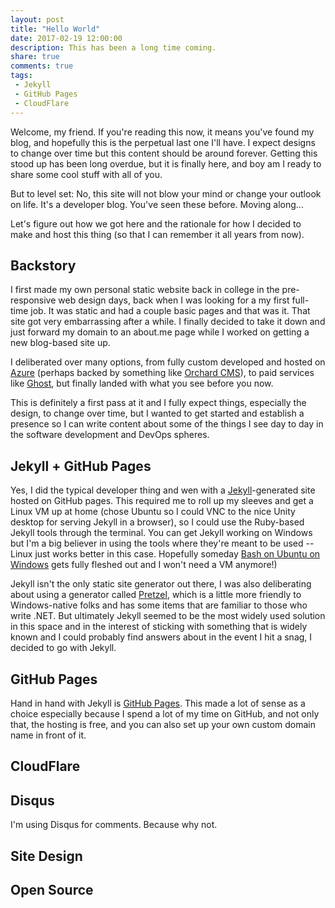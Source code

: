 ```yaml
---
layout: post
title: "Hello World"
date: 2017-02-19 12:00:00
description: This has been a long time coming.
share: true
comments: true
tags:
 - Jekyll
 - GitHub Pages
 - CloudFlare
---
```


Welcome, my friend. If you're reading this now, it means you've found my blog,
and hopefully this is the perpetual last one I'll have. I expect designs to
change over time but this content should be around forever. Getting this stood
up has been long overdue, but it is finally here, and boy am I ready to share
some cool stuff with all of you.

But to level set: No, this site will not blow your mind or change your outlook
on life. It's a developer blog. You've seen these before. Moving along...

Let's figure out how we got here and the rationale for how I decided to make and
host this thing (so that I can remember it all years from now).

## Backstory

I first made my own personal static website back in college in the
pre-responsive web design days, back when I was looking for a my first full-time
job. It was static and had a couple basic pages and that was it. That site got
very embarrassing after a while. I finally decided to take it down and just
forward my domain to an about.me page while I worked on getting a new blog-based
site up.

I deliberated over many options, from fully custom developed and hosted on
[Azure](https://azure.microsoft.com) (perhaps backed by something like
[Orchard CMS](http://www.orchardproject.net/)), to paid services like
[Ghost](https://ghost.org/), but finally landed with what you see before you
now.

This is definitely a first pass at it and I fully expect things, especially the
design, to change over time, but I wanted to get started and establish a
presence so I can write content about some of the things I see day to day in the
software development and DevOps spheres.

## Jekyll + GitHub Pages

Yes, I did the typical developer thing and wen with a
[Jekyll](https://jekyllrb.com/)-generated site hosted on GitHub pages. This
required me to roll up my sleeves and get a Linux VM up at home (chose Ubuntu
so I could VNC to the nice Unity desktop for serving Jekyll in a browser), so I
could use the Ruby-based Jekyll tools through the terminal. You can get Jekyll
working on Windows but I'm a big believer in using the tools where they're meant
to be used -- Linux just works better in this case. Hopefully someday
[Bash on Ubuntu on Windows](
    https://msdn.microsoft.com/en-us/commandline/wsl/about
) gets fully fleshed out and I won't need a VM anymore!)

Jekyll isn't the only static site generator out there, I was also deliberating
about using a generator called [Pretzel](https://github.com/Code52/pretzel),
which is a little more friendly to Windows-native folks and has some items that
are familiar to those who write .NET. But ultimately Jekyll seemed to be the
most widely used solution in this space and in the interest of sticking with
something that is widely known and I could probably find answers about in the
event I hit a snag, I decided to go with Jekyll.

## GitHub Pages

Hand in hand with Jekyll is [GitHub Pages](https://pages.github.com/). This made
a lot of sense as a choice especially because I spend a lot of my time on
GitHub, and not only that, the hosting is free, and you can also set up your own
custom domain name in front of it.

## CloudFlare



## Disqus

I'm using Disqus for comments. Because why not.

## Site Design

## Open Source


